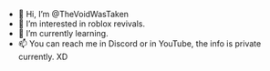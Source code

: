 - 👋 Hi, I’m @TheVoidWasTaken
- 👀 I’m interested in roblox revivals.
- 🌱 I’m currently learning.
- 📫 You can reach me in Discord or in YouTube, the info is private currently. XD

<!---
TheVoidWasTaken/TheVoidWasTaken is a ✨ special ✨ repository because its `README.md` (this file) appears on your GitHub profile.
You can click the Preview link to take a look at your changes.
--->
